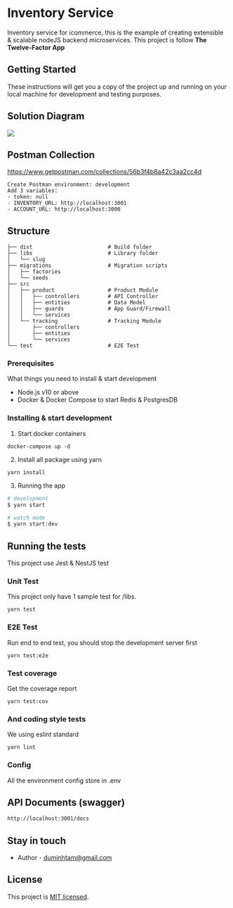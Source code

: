 # Inventory Service
Inventory service for icommerce, this is the example of creating extensible & scalable nodeJS backend microservices. This project is follow **The Twelve-Factor App**
  

## Getting Started

These instructions will get you a copy of the project up and running on your local machine for development and testing purposes.

## Solution Diagram
![](https://i.imgur.com/C4LF3v8.png)

## Postman Collection
https://www.getpostman.com/collections/56b3f4b8a42c3aa2cc4d

```
Create Postman environment: development
Add 3 variables: 
- token: null
- INVENTORY_URL: http://localhost:3001
- ACCOUNT_URL: http://localhost:3000
```

## Structure
```
├── dist						# Build folder
├── libs						# Library folder
│   └── slug
├── migrations					# Migration scripts
│   ├── factories
│   └── seeds
├── src
│   ├── product					# Product Module
│   │   ├── controllers			# API Controller
│   │   ├── entities			# Data Model
│   │   ├── guards				# App Guard/Firewall
│   │   └── services
│   └── tracking				# Tracking Module
│       ├── controllers
│       ├── entities
│       └── services
└── test						# E2E Test

```


### Prerequisites

What things you need to install & start development

* Node.js v10 or above
* Docker & Docker Compose to start Redis & PostgresDB

### Installing & start development

1. Start docker containers

```
docker-compose up -d
```
2. Install all package using yarn

```
yarn install
```
3. Running the app

```bash
# development
$ yarn start

# watch mode
$ yarn start:dev
```

## Running the tests

This project use Jest & NestJS test

### Unit Test

This project only have 1 sample test for /libs.
 

```
yarn test
```
### E2E Test

Run end to end test, you should stop the development server first

```
yarn test:e2e
```

### Test coverage

Get the coverage report

```
yarn test:cov
```

### And coding style tests

We using eslint standard

```
yarn lint
```

### Config
All the environment config store in .env

## API Documents (swagger)

```bash
http://localhost:3001/docs
```

## Stay in touch

- Author - duminhtam@gmail.com

## License

This project is [MIT licensed](LICENSE).
